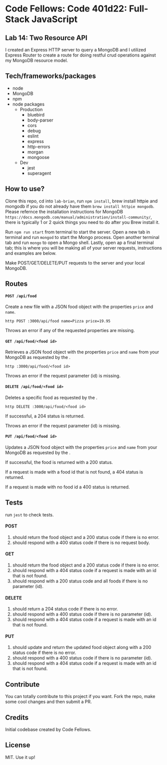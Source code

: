 # Code Fellows: Code 401d22: Full-Stack JavaScript

## Lab 14: Two Resource API

I created an Express HTTP server to query a MongoDB and I utilized Express Router to create a route for doing restful crud operations against my MongoDB resource model.

## Tech/frameworks/packages

- node 
- MongoDB
- npm
- node packages
  - Production
    - bluebird
    - body-parser 
    - cors
    - debug
    - eslint
    - express
    - http-errors
    - morgan
    - mongoose
  - Dev
    - jest
    - superagent


## How to use?
Clone this repo, cd into `lab-brian`, run `npm install`, brew install httpie and mongodb if you do not already have them `brew install httpie mongodb`. Please refernce the installation instructions for MongoDB `https://docs.mongodb.com/manual/administration/install-community/`, there is typically 1 or 2 quick things you need to do after you Brew install it. 

Run `npm run start` from terminal to start the server. Open a new tab in terminal and run `mongod` to start the Mongo process. Open another terminal tab and run `mongo` to open a Mongo shell. Lastly, open ap a final terminal tab; this is where you will be making all of your server requests, instructions and examples are below.

Make POST/GET/DELETE/PUT requests to the server and your local MongoDB.

## Routes

#### `POST /api/food`

Create a new file with a JSON food object with the properties `price` and `name`.

```
http POST :3000/api/food name=Pizza price=19.95
```

Throws an error if any of the requested properties are missing.


#### `GET /api/food/<food id>`

Retrieves a JSON food object with the properties `price` and `name` from your MongoDB as requested by the <food id>.

```
http :3000/api/food/<food id>
```

Throws an error if the request parameter (id) is missing.

#### `DELETE /api/food/<food id>`

Deletes a specific food as requested by the <food id>.

```
http DELETE :3000/api/food/<food id>
```

If successful, a 204 status is returned.

Throws an error if the request parameter (id) is missing.


#### `PUT /api/food/<food id>`

Updates a JSON food object with the properties `price` and `name` from your MongoDB as requested by the <food id>.

If successful, the food is returned with a 200 status.

If a request is made with a food id that is not found, a 404 status is returned.

If a request is made with no food id a 400 status is returned.

## Tests

run `jest` to check tests.

#### POST

1. should return the food object and a 200 status code if there is no error.
2. should respond with a 400 status code if there is no request body.

#### GET

1. should return the food object and a 200 status code if there is no error.
2. should respond with a 404 status code if a request is made with an id that is not found.
3. should respond with a 200 status code and all foods if there is no parameter (id).

#### DELETE

1. should return a 204 status code if there is no error.
2. should respond with a 400 status code if there is no parameter (id).
3. should respond with a 404 status code if a request is made with an id that is not found.

#### PUT

1. should update and return the updated food object along with a 200 status code if there is no error.
2. should respond with a 400 status code if there is no parameter (id).
3. should respond with a 404 status code if a request is made with an id that is not found.

## Contribute

You can totally contribute to this project if you want. Fork the repo, make some cool changes and then submit a PR.

## Credits

Initial codebase created by Code Fellows.

## License

MIT. Use it up!